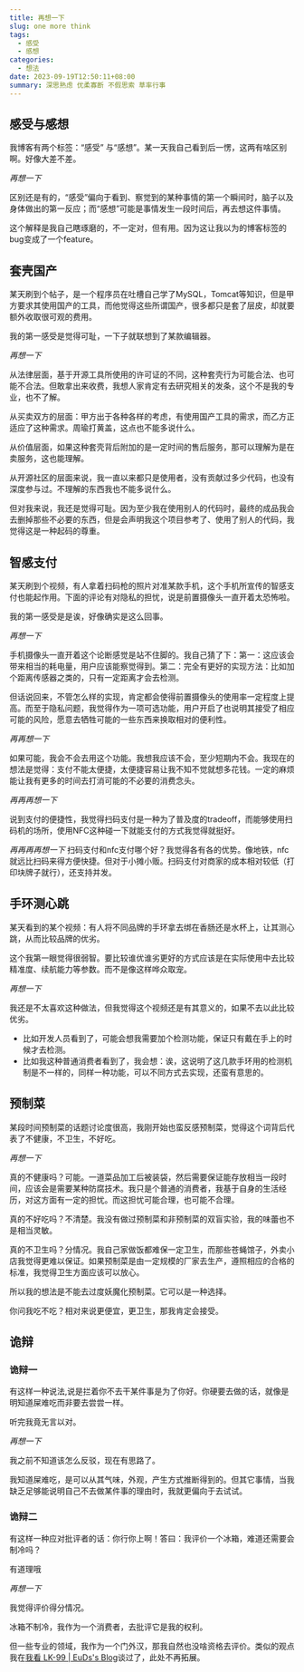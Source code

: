 ```yaml
---
title: 再想一下
slug: one more think
tags:
  - 感受
  - 感想
categories:
  - 想法
date: 2023-09-19T12:50:11+08:00
summary: 深思熟虑 优柔寡断 不假思索 草率行事
---
```

## 感受与感想
我博客有两个标签：“感受” 与“感想”。某一天我自己看到后一愣，这两有啥区别啊。好像大差不差。

*再想一下*

区别还是有的，“感受”偏向于看到、察觉到的某种事情的第一个瞬间时，脑子以及身体做出的第一反应；而“感想”可能是事情发生一段时间后，再去想这件事情。

这个解释是我自己瞎琢磨的，不一定对，但有用。因为这让我以为的博客标签的bug变成了一个feature。

## 套壳国产
某天刷到个帖子，是一个程序员在吐槽自己学了MySQL，Tomcat等知识，但是甲方要求其使用国产的工具，而他觉得这些所谓国产，很多都只是套了层皮，却就要额外收取很可观的费用。

我的第一感受是觉得可耻，一下子就联想到了某款编辑器。

*再想一下*

从法律层面，基于开源工具所使用的许可证的不同，这种套壳行为可能合法、也可能不合法。但敢拿出来收费，我想人家肯定有去研究相关的发条，这个不是我的专业，也不了解。

从买卖双方的层面：甲方出于各种各样的考虑，有使用国产工具的需求，而乙方正适应了这种需求。周瑜打黄盖，这点也不能多说什么。

从价值层面，如果这种套壳背后附加的是一定时间的售后服务，那可以理解为是在卖服务，这也能理解。

从开源社区的层面来说，我一直以来都只是使用者，没有贡献过多少代码，也没有深度参与过。不理解的东西我也不能多说什么。

但对我来说，我还是觉得可耻。因为至少我在使用别人的代码时，最终的成品我会去删掉那些不必要的东西，但是会声明我这个项目参考了、使用了别人的代码，我觉得这是一种起码的尊重。

## 智感支付
某天刷到个视频，有人拿着扫码枪的照片对准某款手机，这个手机所宣传的智感支付也能起作用。下面的评论有对隐私的担忧，说是前置摄像头一直开着太恐怖啦。

我的第一感受是是诶，好像确实是这么回事。

*再想一下*

手机摄像头一直开着这个论断感觉是站不住脚的。我自己猜了下：第一：这应该会带来相当的耗电量，用户应该能察觉得到。第二：完全有更好的实现方法：比如加个距离传感器之类的，只有一定距离才会去检测。

但话说回来，不管怎么样的实现，肯定都会使得前置摄像头的使用率一定程度上提高。而至于隐私问题，我觉得作为一项可选功能，用户开启了也说明其接受了相应可能的风险，愿意去牺牲可能的一些东西来换取相对的便利性。

*再再想一下*

如果可能，我会不会去用这个功能。我想我应该不会，至少短期内不会。我现在的想法是觉得：支付不能太便捷，太便捷容易让我不知不觉就想多花钱。一定的麻烦能让我有更多的时间去打消可能的不必要的消费念头。

*再再再想一下*

说到支付的便捷性，我觉得扫码支付是一种为了普及度的tradeoff，而能够使用扫码机的场所，使用NFC这种碰一下就能支付的方式我觉得就挺好。

*再再再再想一下*
扫码支付和nfc支付哪个好？我觉得各有各的优势。像地铁，nfc就远比扫码来得方便快捷。但对于小摊小贩。扫码支付对商家的成本相对较低（打印块牌子就行），还支持并发。

## 手环测心跳
某天看到的某个视频：有人将不同品牌的手环拿去绑在香肠还是水杯上，让其测心跳，从而比较品牌的优劣。

这个我第一眼觉得很弱智。要比较谁优谁劣更好的方式应该是在实际使用中去比较精准度、续航能力等参数。而不是像这样哗众取宠。

*再想一下*

我还是不太喜欢这种做法，但我觉得这个视频还是有其意义的，如果不去以此比较优劣。
- 比如开发人员看到了，可能会想我需要加个检测功能，保证只有戴在手上的时候才去检测。
- 比如我这种普通消费者看到了，我会想：诶，这说明了这几款手环用的检测机制是不一样的，同样一种功能，可以不同方式去实现，还蛮有意思的。

## 预制菜
某段时间预制菜的话题讨论度很高，我刚开始也蛮反感预制菜，觉得这个词背后代表了不健康，不卫生，不好吃。

*再想一下*

真的不健康吗？可能。一道菜品加工后被装袋，然后需要保证能存放相当一段时间，应该会是需要某种防腐技术。我只是个普通的消费者，我基于自身的生活经历，对这方面有一定的担忧。而这担忧可能合理，也可能不合理。

真的不好吃吗？不清楚。我没有做过预制菜和非预制菜的双盲实验，我的味蕾也不是相当灵敏。

真的不卫生吗？分情况。我自己家做饭都难保一定卫生，而那些苍蝇馆子，外卖小店我觉得更难以保证。如果预制菜是由一定规模的厂家去生产，遵照相应的合格的标准，我觉得卫生方面应该可以放心。

所以我的想法是不能去过度妖魔化预制菜。它可以是一种选择。

你问我吃不吃？相对来说更便宜，更卫生，那我肯定会接受。

## 诡辩
### 诡辩一
有这样一种说法,说是拦着你不去干某件事是为了你好。你硬要去做的话，就像是明知道屎难吃而非要去尝尝一样。

听完我竟无言以对。

*再想一下*

我之前不知道该怎么反驳，现在有思路了。

我知道屎难吃，是可以从其气味，外观，产生方式推断得到的。但其它事情，当我缺乏足够能说明自己不去做某件事的理由时，我就更偏向于去试试。

### 诡辩二
有这样一种应对批评者的话：你行你上啊！答曰：我评价一个冰箱，难道还需要会制冷吗？

有道理哦

*再想一下*

我觉得评价得分情况。

冰箱不制冷，我作为一个消费者，去批评它是我的权利。

但一些专业的领域，我作为一个门外汉，那我自然也没啥资格去评价。类似的观点我在[我看 LK-99 | EuDs's Blog](https://ds63.eu.org/2023/%E6%88%91%E7%9C%8B-lk-99/ )谈过了，此处不再拓展。



